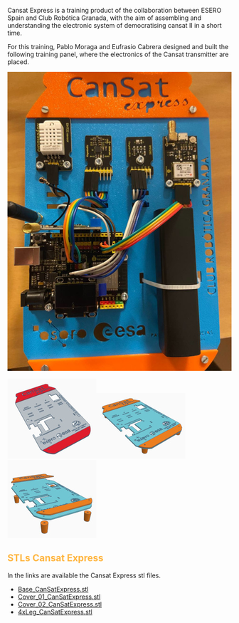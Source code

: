 Cansat Express is a training product of the collaboration between ESERO Spain and Club Robótica Granada, with the aim of assembling and understanding the electronic system of democratising cansat II in a short time.

For this training, Pablo Moraga and Eufrasio Cabrera designed and built the following training panel, where the electronics of the Cansat transmitter are placed.

![](../img/panel/panel1.jpg)

![](../img/panel/panel2.jpg)![](../img/panel/panel3.jpg)![](../img/panel/panel4.jpg)

## <FONT COLOR=#ffb641>**STLs Cansat Express**</font>
In the links are available the Cansat Express stl files.

* [Base_CanSatExpress.stl](../STLs/express/Base_CanSatExpress.stl)
* [Cover_01_CanSatExpress.stl](../STLs/express/Cover_01_CanSatExpress.stl)
* [Cover_02_CanSatExpress.stl](../STLs/express/Cover_02_CanSatExpress.stl)
* [4xLeg_CanSatExpress.stl](../STLs/express/4xLeg_CanSatExpress.stl)
